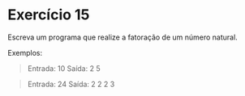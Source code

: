 # Exercício 15
Escreva um programa que realize a fatoração de um número natural.

Exemplos:
> Entrada: 10
> Saída: 2 5

> Entrada: 24
> Saída: 2 2 2 3
